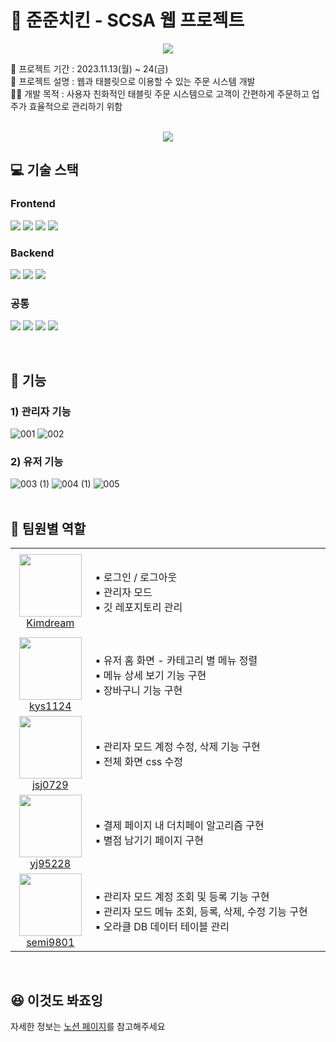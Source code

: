 # 🍗 준준치킨 - SCSA 웹 프로젝트 

<p align="center">
  <img src="https://github.com/projectJunJun/.github/assets/30275955/bdf258b8-44a2-4a60-8ada-9beb692ddb14">
</p>
📅 프로젝트 기간 : 2023.11.13(월) ~ 24(금)   <br>
💎 프로젝트 설명 : 웹과 태블릿으로 이용할 수 있는 주문 시스템 개발   <br>
👨‍🍳 개발 목적 : 사용자 친화적인 태블릿 주문 시스템으로 고객이 간편하게 주문하고 업주가 효율적으로 관리하기 위함   <br>

<br>
<p align="center">
  <a href="https://hits.seeyoufarm.com"/>
      <img src="https://hits.seeyoufarm.com/api/count/incr/badge.svg?url=https%3A%2F%2Fgithub.com%2F738%2FprojectJunJun&count_bg=%23FF9933&title_bg=%23555555&icon=github.svg&icon_color=%23E7E7E7&title=hits&edge_flat=false">
  </a>
</p>

## 💻 기술 스택
### Frontend
<p>
  <img src="https://img.shields.io/badge/HTML-E34F26?style=for-the-badge&logo=HTML5&logoColor=white"/>
  <img src="https://img.shields.io/badge/CSS-1572B6?style=for-the-badge&logo=HTML5&logoColor=white"/>
  <img src="https://img.shields.io/badge/JavaScript-F7DF1E?style=for-the-badge&logo=JavaScript&logoColor=white"/>
  <img src="https://img.shields.io/badge/jQuery-0769AD?style=for-the-badge&logo=jquery&logoColor=white"/>  
</p>

### Backend
<p>
  <img src="https://img.shields.io/badge/Java-3766AB?style=for-the-badge&logo=Java&logoColor=white"/>
  <img src="https://img.shields.io/badge/Spring_Boot-F2F4F9?style=for-the-badge&logo=spring-boot"/>
  <img src="https://img.shields.io/badge/Oracle-F80000?style=for-the-badge&logo=Oracle&logoColor=white"/>
</p>

### 공통
<p>
  <img src="https://img.shields.io/badge/GitHub-100000?style=for-the-badge&logo=github&logoColor=white"/>
  <img src="https://img.shields.io/badge/Figma-F24E1E?style=for-the-badge&logo=figma&logoColor=white"/>
  <img src="https://img.shields.io/badge/Notion-000000?style=for-the-badge&logo=notion&logoColor=white"/>
  <img src="https://img.shields.io/badge/Mattermost-0058CC?style=for-the-badge&logo=Mattermost&logoColor=white"/>
</p>
<br>

## 🍗 기능
### 1) 관리자 기능
![001](https://github.com/projectJunJun/Project/assets/76475966/8cf2ceee-1487-4432-87b1-72037181c3fd)
![002](https://github.com/projectJunJun/Project/assets/76475966/e7727937-2db3-4e0a-a720-5cfc94acc1f9)

### 2) 유저 기능
![003 (1)](https://github.com/projectJunJun/Project/assets/76475966/e5f124c9-6145-4fcb-99da-7e2a8e5c5648)
![004 (1)](https://github.com/projectJunJun/.github/assets/76475966/58a6e450-bb1e-430c-9243-6a77f3eac13f)
![005](https://github.com/projectJunJun/.github/assets/76475966/74e4441d-d0cb-4041-9cfc-6ce4cbbc46c7)
<br>
<br>

## 🤩 팀원별 역할
<table>
    <tr height="140px">
        <td align="center" width="130px">
            <a href="https://github.com/balance-coding"><img height="100px" width="100px" src="https://avatars.githubusercontent.com/u/76475966?s=96&v=4"/></a>
            <br />
            <a href="https://github.com/balance-coding">Kimdream</a>
        </td>
        <td width="900px">
          ▪ 로그인 / 로그아웃 <br>
          ▪ 관리자 모드 <br>
          ▪ 깃 레포지토리 관리 <br>
        </td>
    </tr>
    <tr>
        <td align="center" width="130px">
            <a href="https://github.com/kys1124"><img height="100px" width="100px" src="https://avatars.githubusercontent.com/u/125456582?s=96&v=4"/></a>
            <br />
            <a href="https://github.com/kys1124">kys1124</a>
        </td>
        <td width="900px">
          ▪ 유저 홈 화면 - 카테고리 별 메뉴 정렬 <br>
          ▪ 메뉴 상세 보기 기능 구현 <br>
          ▪ 장바구니 기능 구현 <br>
        </td>
    </tr>
    <tr>
        <td align="center" width="130px">
            <a href="https://github.com/jsj0729"><img height="100px" width="100px" src="https://avatars.githubusercontent.com/u/63569041?s=96&v=4"/></a>
            <br />
            <a href="https://github.com/jsj0729">jsj0729</a>
        </td>
        <td width="900px">
          ▪ 관리자 모드 계정 수정, 삭제 기능 구현 <br>
          ▪ 전체 화면 css 수정 <br>
        </td>
    </tr>
    <tr>
        <td align="center" width="130px">
            <a href="https://github.com/yj95228"><img height="100px" width="100px" src="https://avatars.githubusercontent.com/u/30275955?s=96&v=4"/></a>
            <br />
            <a href="https://github.com/yj95228">yj95228</a>
        </td>
        <td width="900px">
          ▪ 결제 페이지 내 더치페이 알고리즘 구현 <br>
          ▪ 별점 남기기 페이지 구현 <br>
        </td>
    </tr>
    <tr>
        <td align="center" width="130px">
            <a href="https://github.com/semi9801"><img height="100px" width="100px" src="https://avatars.githubusercontent.com/u/128583687?s=96&v=4"/></a>
            <br />
            <a href="https://github.com/semi9801">semi9801</a>
        </td>
        <td width="900px">
          ▪ 관리자 모드 계정 조회 및 등록 기능 구현 <br>
          ▪ 관리자 모드 메뉴 조회, 등록, 삭제, 수정 기능 구현 <br>
          ▪ 오라클 DB 데이터 테이블 관리 <br>
        </td>
    </tr>
</table>
<br>

## 😆 이것도 봐죠잉
자세한 정보는 [노션 페이지](https://everyday-dreaming.notion.site/Business-Proposal-ded22a2aa4af405cb46dbc7ed5e17c87?pvs=4)를 참고해주세요
